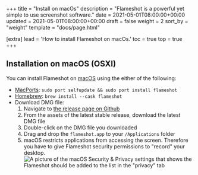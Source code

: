 +++
title = "Install on macOs"
description = "Flameshot is a powerful yet simple to use screenshot software."
date = 2021-05-01T08:00:00+00:00
updated = 2021-05-01T08:00:00+00:00
draft = false
weight = 2
sort_by = "weight"
template = "docs/page.html"

[extra]
lead = 'How to install Flameshot on macOs.'
toc = true
top = true
+++

## Installation on macOS (OSXI)

You can install Flameshot on [macOS](https://en.wikipedia.org/wiki/MacOS) using the either of the following:

- [MacPorts](https://ports.macports.org/port/flameshot/summary): `sudo port selfupdate && sudo port install flameshot`
- [Homebrew](https://formulae.brew.sh/cask/flameshot): `brew install --cask flameshot`
- Download DMG file:
    1. Navigate to [the release page on Github](https://github.com/flameshot-org/flameshot/releases)
    2. From the assets of the latest stable release, download the latest DMG file
    3. Double-click on the DMG file you downloaded
    4. Drag and drop the `flameshot.app` to your `/Applications` folder
    5. macOS restricts applications from accessing the screen. Therefore you have to give Flameshot security permissions to "record" your desktop.
        ![A picture of the macOS Security & Privacy settings that shows the Flameshot should be added to the list in the "privacy" tab](/media/macos_permissions.png)
